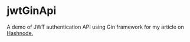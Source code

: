 # jwtGinApi
A demo of JWT authentication API using Gin framework for my article on [Hashnode.](https://carlosmv.hashnode.dev/jwt-authentication-with-gin-go)
